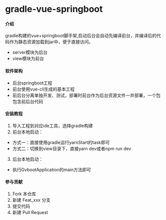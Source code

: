 # gradle-vue-springboot

#### 介绍
gradle构建的vue+springboot脚手架,启动后台会自动先编译前台，并编译后的代码作为静态资源加载到jar中，便于直接访问。
- server模块为后台
- view模块为前台

#### 软件架构
- 后台springboot工程
- 前台使用vue-cli生成的基本工程
- 前后台分离单独开发、测试，部署时前台作为后台资源文件一并部署，一个包包含前后台代码


#### 安装教程

1. 导入工程到对应ide工具，选择gradle构建
2. 前台本地启动：
- 方式一：直接使用gradle运行yarnStart的task即可
- 方式二：切换到view目录下，直接yarn dev或者npm run dev

3. 后台本地启动：
- 执行GvbootApplication的main方法即可

#### 参与贡献

1. Fork 本仓库
2. 新建 Feat_xxx 分支
3. 提交代码
4. 新建 Pull Request
